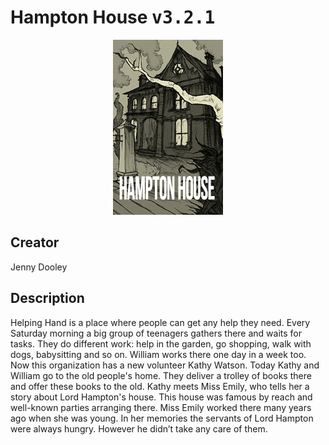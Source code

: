 
# Hampton House <kbd>v3.2.1</kbd>

<center>
  <img src="./cover-1024.jpg"/>
</center>

## Creator
Jenny Dooley

## Description
<p>Helping Hand is a place where people can get any help they need. Every Saturday morning a big group of teenagers gathers there and waits for tasks. They do different work: help in the garden, go shopping, walk with dogs, babysitting and so on. William works there one day in a week too. Now this organization has a new volunteer Kathy Watson. Today Kathy and William go to the old people's home. They deliver a trolley of books there and offer these books to the old. Kathy meets Miss Emily, who tells her a story about Lord Hampton's house. This house was famous by reach and well-known parties arranging there. Miss Emily worked there many years ago when she was young. In her memories the servants of Lord Hampton were always hungry. However he didn’t take any care of them.</p>
